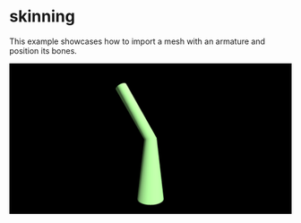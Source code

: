 # skinning

This example showcases how to import a mesh with an armature and position its bones.

![](screenshot.png)
